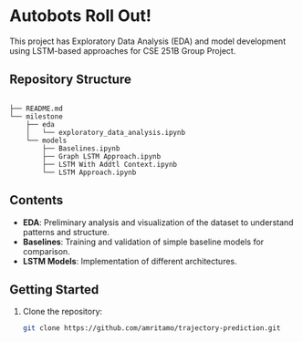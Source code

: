 # Autobots Roll Out!

This project has Exploratory Data Analysis (EDA) and model development using LSTM-based approaches for CSE 251B Group Project.

## Repository Structure

```

├── README.md
└── milestone
    ├── eda
    │   └── exploratory_data_analysis.ipynb
    └── models
        ├── Baselines.ipynb
        ├── Graph LSTM Approach.ipynb
        ├── LSTM With Addtl Context.ipynb
        └── LSTM Approach.ipynb
```

## Contents

* **EDA**: Preliminary analysis and visualization of the dataset to understand patterns and structure.
* **Baselines**: Training and validation of simple baseline models for comparison.
* **LSTM Models**: Implementation of different architectures.

## Getting Started

1. Clone the repository:

   ```bash
   git clone https://github.com/amritamo/trajectory-prediction.git
    ```
